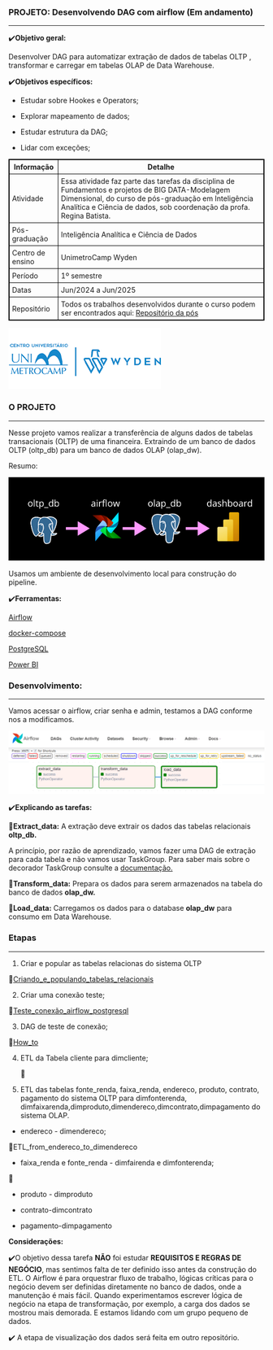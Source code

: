 <h3>PROJETO: Desenvolvendo DAG com airflow (Em andamento)</h3>

----------------------------------------------

:heavy_check_mark:**Objetivo geral:**

Desenvolver DAG para automatizar extração de dados de tabelas OLTP , transformar e carregar em tabelas OLAP de Data Warehouse.

:heavy_check_mark:**Objetivos específicos:**

- Estudar sobre Hookes e Operators;

- Explorar mapeamento de dados;

- Estudar estrutura da DAG;

- Lidar com exceções;

<table style="border: 1px solid black; border-collapse: collapse;">
  <tr>
    <th style="border: 1px solid black; padding: 5px;">Informação</th>
    <th style="border: 1px solid black; padding: 5px;">Detalhe</th>
  </tr>
  <tr>
    <td style="border: 1px solid black; padding: 5px;">Atividade</td>
    <td style="border: 1px solid black; padding: 5px;">Essa atividade faz parte das tarefas da disciplina de Fundamentos e projetos de BIG DATA-Modelagem Dimensional, do curso de pós-graduação em Inteligência Analítica e Ciência de dados, sob coordenação da profa. Regina Batista.</td>
  </tr>
  <tr>
    <td style="border: 1px solid black; padding: 5px;">Pós-graduação</td>
    <td style="border: 1px solid black; padding: 5px;">Inteligência Analítica e Ciência de Dados</td>
  </tr>
  <tr>
    <td style="border: 1px solid black; padding: 5px;">Centro de ensino</td>
    <td style="border: 1px solid black; padding: 5px;">UnimetroCamp Wyden</td>
  </tr>
  <tr>
    <td style="border: 1px solid black; padding: 5px;">Período</td>
    <td style="border: 1px solid black; padding: 5px;">1º semestre</td>
  </tr>
  <tr>
    <td style="border: 1px solid black; padding: 5px;">Datas</td>
    <td style="border: 1px solid black; padding: 5px;">Jun/2024 a Jun/2025</td>
  </tr>
  <tr>
    <td style="border: 1px solid black; padding: 5px;">Repositório</td>
    <td style="border: 1px solid black; padding: 5px;">Todos os trabalhos desenvolvidos durante o curso podem ser encontrados aqui: <a href="https://github.com/RegiMaria/Graduate_program_Data_Science_and_Analytical_Intelligence">Repositório da pós</a></td>
  </tr>
</table>

![wyden_logo](imag/wydenlogo.png)

<h3>O PROJETO</h3>

----------------------------------------------------------------------------------------------------------------------------------

Nesse projeto vamos realizar a transferência de alguns dados de tabelas transacionais (OLTP) de uma financeira. Extraindo de um banco de dados OLTP (oltp_db) para um banco de dados OLAP (olap_dw).

Resumo:

![etl_pipeline](imag/etl_pipeline.png)

Usamos um ambiente de desenvolvimento local para construção do pipeline.

:heavy_check_mark:**Ferramentas:**

[Airflow](https://airflow.apache.org/docs/apache-airflow/stable/installation/index.html)

[docker-compose](https://airflow.apache.org/docs/docker-stack/index.html)

[PostgreSQL ](https://www.postgresql.org/download/)

[Power BI](https://www.microsoft.com/pt-br/download/details.aspx?id=58494)

<h3>Desenvolvimento:</h3>

------------------------------------------------------------------------------------------------------------------

Vamos acessar o airflow, criar senha e admin, testamos a DAG conforme nos a modificamos.

![pipeline_airflow](imag/pipeline_airflow.png)

:heavy_check_mark:**Explicando as tarefas:**

:red_circle:**Extract_data:** A extração deve extrair os dados das tabelas relacionais **oltp_db.**

A princípio, por razão de aprendizado, vamos fazer uma DAG de extração para cada tabela e não vamos usar TaskGroup. Para saber mais sobre o decorador TaskGroup consulte a [documentação.](https://airflow.apache.org/docs/apache-airflow/stable/_api/airflow/decorators/task_group/index.html) 

:red_circle:**Transform_data:** Prepara os dados para serem armazenados na tabela do banco de dados **olap_dw.**

:red_circle:**Load_data:** Carregamos os dados para o database **olap_dw** para consumo em Data Warehouse.



<h3> Etapas </h3>

---------------------------------------------------

1. Criar e popular as tabelas relacionas do sistema OLTP

:pushpin:[Criando_e_populando_tabelas_relacionais](OLTP_DB)

2. Criar uma conexão teste;

:pushpin:[Teste_conexão_airflow_postgresql](teste)

3. DAG de teste de conexão;

:pushpin:[How_to](HOW_TO)

4. ETL da Tabela cliente para dimcliente;

   :pushpin:

5. ETL das tabelas fonte_renda, faixa_renda, endereco, produto, contrato, pagamento do sistema OLTP para dimfonterenda, dimfaixarenda,dimproduto,dimendereco,dimcontrato,dimpagamento do sistema OLAP.

- endereco - dimendereco;

:pushpin:ETL_from_endereco_to_dim​endereco

- faixa_renda e fonte_renda - dimfairenda e dimfonterenda;

:pushpin:

- produto - dimproduto

  

- contrato-dimcontrato

  

- pagamento-dimpagamento



**Considerações:**

:heavy_check_mark:O objetivo dessa tarefa **NÃO** foi estudar **REQUISITOS E REGRAS DE NEGÓCIO**, mas sentimos falta de ter definido isso antes da construção do ETL. O Airflow é para orquestrar fluxo de trabalho, lógicas críticas para o negócio devem ser definidas diretamente no banco de dados, onde a manutenção é mais fácil.  Quando experimentamos escrever lógica de negócio na etapa de transformação, por exemplo, a carga dos dados se mostrou mais demorada. E estamos lidando com um grupo pequeno de dados.

:heavy_check_mark: A etapa de visualização dos dados será feita em outro repositório.
